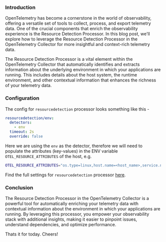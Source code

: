 ### **Introduction**

OpenTelemetry has become a cornerstone in the world of observability, offering a versatile set of tools to collect, process, and export telemetry data. One of the crucial components that enrich the observability experience is the Resource Detection Processor. In this blog post, we'll explore how to leverage the Resource Detection Processor in the OpenTelemetry Collector for more insightful and context-rich telemetry data.

The Resource Detection Processor is a vital element within the OpenTelemetry Collector that automatically identifies and extracts information about the underlying environment in which your applications are running. This includes details about the host system, the runtime environment, and other contextual information that enhances the richness of your telemetry data.

### **Configuration**

The config for `resourcedetection` processor looks something like this -

```yaml
resourcedetection/env:
  detectors:
    - env
  timeout: 2s
  override: false
```

Here we are using the `env` as the detector, therefore we will need to populate the attributes (key-values) in the ENV variable `OTEL_RESOURCE_ATTRIBUTES` of the host, e.g.

```bash
OTEL_RESOURCE_ATTRIBUTES="os.type=linux,host.name=<host_name>,service.name=<service_name>,service.version=<service_version>,custom_attribute=<custom_value>"
```

Find the full settings for `resourcedetection` processor [here](https://github.com/open-telemetry/opentelemetry-collector-contrib/tree/main/processor/resourcedetectionprocessor).

### **Conclusion**

The Resource Detection Processor in the OpenTelemetry Collector is a powerful tool for automatically enriching your telemetry data with contextual information about the environment in which your applications are running. By leveraging this processor, you empower your observability stack with additional insights, making it easier to pinpoint issues, understand dependencies, and optimize performance.

Thats it for today. Cheers!

